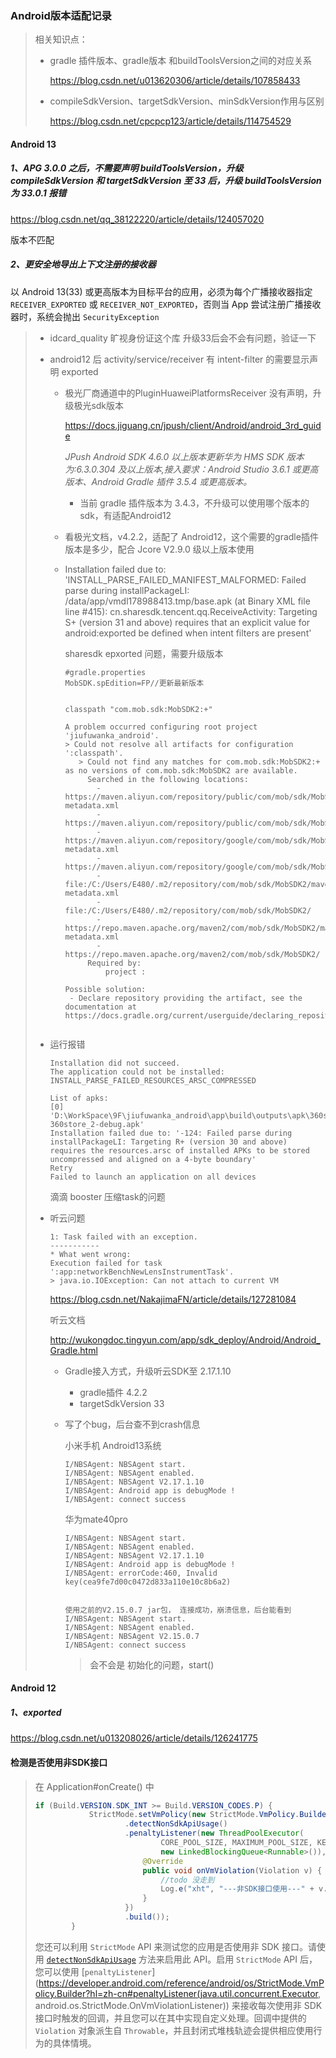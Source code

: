 ### Android版本适配记录

> 相关知识点：
>
> - gradle 插件版本、gradle版本 和buildToolsVersion之间的对应关系
>
>   https://blog.csdn.net/u013620306/article/details/107858433
>
> - compileSdkVersion、targetSdkVersion、minSdkVersion作用与区别
>
>   https://blog.csdn.net/cpcpcp123/article/details/114754529

#### Android 13

##### 1、APG 3.0.0 之后，不需要声明 buildToolsVersion，升级 compileSdkVersion 和 targetSdkVersion 至 33 后，升级 buildToolsVersion 为 33.0.1 报错

https://blog.csdn.net/qq_38122220/article/details/124057020

版本不匹配



##### 2、更安全地导出上下文注册的接收器

以 Android 13(33) 或更高版本为目标平台的应用，必须为每个广播接收器指定 `RECEIVER_EXPORTED` 或 `RECEIVER_NOT_EXPORTED`，否则当 App 尝试注册广播接收器时，系统会抛出 `SecurityException`





> - idcard_quality 旷视身份证这个库 升级33后会不会有问题，验证一下
>
> - android12 后 activity/service/receiver 有 intent-filter 的需要显示声明 exported
>
>   - 极光厂商通道中的PluginHuaweiPlatformsReceiver 没有声明，升级极光sdk版本
>
>     https://docs.jiguang.cn/jpush/client/Android/android_3rd_guide
>
>     *JPush Android SDK 4.6.0 以上版本更新华为 HMS SDK 版本为:6.3.0.304 及以上版本,接入要求：Android Studio 3.6.1 或更高版本、Android Gradle 插件 3.5.4 或更高版本。*
>
>     - 当前 gradle 插件版本为 3.4.3，不升级可以使用哪个版本的sdk，有适配Android12
>   - 看极光文档，v4.2.2，适配了 Android12，这个需要的gradle插件版本是多少，配合 Jcore V2.9.0 级以上版本使用
>   
>   - Installation failed due to: 'INSTALL_PARSE_FAILED_MANIFEST_MALFORMED: Failed parse during installPackageLI: /data/app/vmdl178988413.tmp/base.apk (at Binary XML file line #415): cn.sharesdk.tencent.qq.ReceiveActivity: Targeting S+ (version 31 and above) requires that an explicit value for android:exported be defined when intent filters are present'
>   
>     sharesdk epxorted 问题，需要升级版本
>   
>     ```
>     #gradle.properties
>     MobSDK.spEdition=FP//更新最新版本
>     
>     
>     classpath "com.mob.sdk:MobSDK2:+"
>     
>     A problem occurred configuring root project 'jiufuwanka_android'.
>     > Could not resolve all artifacts for configuration ':classpath'.
>        > Could not find any matches for com.mob.sdk:MobSDK2:+ as no versions of com.mob.sdk:MobSDK2 are available.
>          Searched in the following locations:
>            - https://maven.aliyun.com/repository/public/com/mob/sdk/MobSDK2/maven-metadata.xml
>            - https://maven.aliyun.com/repository/public/com/mob/sdk/MobSDK2/
>            - https://maven.aliyun.com/repository/google/com/mob/sdk/MobSDK2/maven-metadata.xml
>            - https://maven.aliyun.com/repository/google/com/mob/sdk/MobSDK2/
>            - file:/C:/Users/E480/.m2/repository/com/mob/sdk/MobSDK2/maven-metadata.xml
>            - file:/C:/Users/E480/.m2/repository/com/mob/sdk/MobSDK2/
>            - https://repo.maven.apache.org/maven2/com/mob/sdk/MobSDK2/maven-metadata.xml
>            - https://repo.maven.apache.org/maven2/com/mob/sdk/MobSDK2/
>          Required by:
>              project :
>     
>     Possible solution:
>      - Declare repository providing the artifact, see the documentation at https://docs.gradle.org/current/userguide/declaring_repositories.html
>     
>     
>     ```
>   
> - 运行报错
>
>   ```
>   Installation did not succeed.
>   The application could not be installed: INSTALL_PARSE_FAILED_RESOURCES_ARSC_COMPRESSED
>   
>   List of apks:
>   [0] 'D:\WorkSpace\9F\jiufuwanka_android\app\build\outputs\apk\360store_2\debug\app-360store_2-debug.apk'
>   Installation failed due to: '-124: Failed parse during installPackageLI: Targeting R+ (version 30 and above) requires the resources.arsc of installed APKs to be stored uncompressed and aligned on a 4-byte boundary'
>   Retry
>   Failed to launch an application on all devices
>   ```
>
>   滴滴 booster 压缩task的问题
>
> - 听云问题
>
>   ```
>   1: Task failed with an exception.
>   -----------
>   * What went wrong:
>   Execution failed for task ':app:networkBenchNewLensInstrumentTask'.
>   > java.io.IOException: Can not attach to current VM
>   ```
>
>   https://blog.csdn.net/NakajimaFN/article/details/127281084
>   
>   听云文档
>   
>   http://wukongdoc.tingyun.com/app/sdk_deploy/Android/Android_Gradle.html
>   
>   - Gradle接入方式，升级听云SDK至 2.17.1.10
>   
>     - gradle插件 4.2.2
>     - targetSdkVersion 33
>   
>   - 写了个bug，后台查不到crash信息
>   
>     小米手机 Android13系统
>   
>     ```
>     I/NBSAgent: NBSAgent start.
>     I/NBSAgent: NBSAgent enabled.
>     I/NBSAgent: NBSAgent V2.17.1.10
>     I/NBSAgent: Android app is debugMode !
>     I/NBSAgent: connect success
>     ```
>   
>     华为mate40pro
>   
>     ```
>     I/NBSAgent: NBSAgent start.
>     I/NBSAgent: NBSAgent enabled.
>     I/NBSAgent: NBSAgent V2.17.1.10
>     I/NBSAgent: Android app is debugMode !
>     I/NBSAgent: errorCode:460, Invalid key(cea9fe7d00c0472d833a110e10c8b6a2)
>     
>     
>     使用之前的V2.15.0.7 jar包， 连接成功，崩溃信息，后台能看到
>     I/NBSAgent: NBSAgent start.
>     I/NBSAgent: NBSAgent enabled.
>     I/NBSAgent: NBSAgent V2.15.0.7
>     I/NBSAgent: connect success
>     ```
>   
>     > 会不会是 初始化的问题，start()







#### Android 12

##### 1、exported

https://blog.csdn.net/u013208026/article/details/126241775







#### 检测是否使用非SDK接口

> 在 Application#onCreate() 中
>
> ```java
> if (Build.VERSION.SDK_INT >= Build.VERSION_CODES.P) {
>             StrictMode.setVmPolicy(new StrictMode.VmPolicy.Builder()
>                     .detectNonSdkApiUsage()
>                     .penaltyListener(new ThreadPoolExecutor(
>                             CORE_POOL_SIZE, MAXIMUM_POOL_SIZE, KEEP_ALIVE_SECONDS, TimeUnit.SECONDS,
>                             new LinkedBlockingQueue<Runnable>()), new StrictMode.OnVmViolationListener() {
>                         @Override
>                         public void onVmViolation(Violation v) {
>                             //todo 没走到
>                             Log.e("xht", "---非SDK接口使用---" + v.getMessage());
>                         }
>                     })
>                     .build());
>         }
> ```
>
> 您还可以利用 `StrictMode` API 来测试您的应用是否使用非 SDK 接口。请使用 [`detectNonSdkApiUsage`](https://developer.android.com/reference/android/os/StrictMode.VmPolicy.Builder?hl=zh-cn#detectNonSdkApiUsage()) 方法来启用此 API。启用 `StrictMode` API 后，您可以使用 [`penaltyListener`](https://developer.android.com/reference/android/os/StrictMode.VmPolicy.Builder?hl=zh-cn#penaltyListener(java.util.concurrent.Executor, android.os.StrictMode.OnVmViolationListener)) 来接收每次使用非 SDK 接口时触发的回调，并且您可以在其中实现自定义处理。回调中提供的 `Violation` 对象派生自 `Throwable`，并且封闭式堆栈轨迹会提供相应使用行为的具体情境。
>
> 